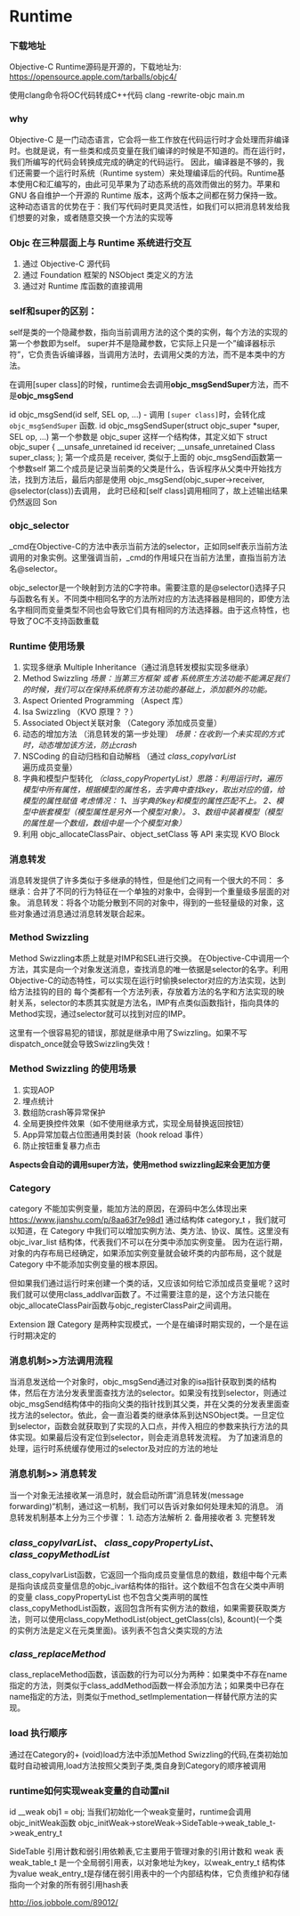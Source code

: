 # Runtime

### 下载地址
Objective-C Runtime源码是开源的，下载地址为: https://opensource.apple.com/tarballs/objc4/

使用clang命令将OC代码转成C++代码
clang -rewrite-objc main.m

### why
Objective-C 是一门动态语言，它会将一些工作放在代码运行时才会处理而非编译时。也就是说，有一些类和成员变量在我们编译的时候是不知道的。而在运行时，我们所编写的代码会转换成完成的确定的代码运行。
因此，编译器是不够的，我们还需要一个运行时系统（Runtime system）来处理编译后的代码。Runtime基本使用C和汇编写的，由此可见苹果为了动态系统的高效而做出的努力。苹果和 GNU 各自维护一个开源的 Runtime 版本，这两个版本之间都在努力保持一致。
这种动态语言的优势在于：我们写代码时更具灵活性，如我们可以把消息转发给我们想要的对象，或者随意交换一个方法的实现等

### Objc 在三种层面上与 Runtime 系统进行交互
1. 通过 Objective-C 源代码
2. 通过 Foundation 框架的 NSObject 类定义的方法
3. 通过对 Runtime 库函数的直接调用


### self和super的区别：
self是类的一个隐藏参数，指向当前调用方法的这个类的实例，每个方法的实现的第一个参数即为self。
super并不是隐藏参数，它实际上只是一个”编译器标示符”，它负责告诉编译器，当调用方法时，去调用父类的方法，而不是本类中的方法。

在调用[super class]的时候，runtime会去调用**objc_msgSendSuper**方法，而不是**objc_msgSend**

id objc_msgSend(id self, SEL op, ...) - 调用 `[super class]`时，会转化成 `objc_msgSendSuper` 函数. id objc_msgSendSuper(struct objc_super *super, SEL op, ...) 第一个参数是 objc_super 这样一个结构体，其定义如下 struct objc_super { __unsafe_unretained id receiver; __unsafe_unretained Class super_class; }; 第一个成员是 receiver, 类似于上面的 objc_msgSend函数第一个参数self 第二个成员是记录当前类的父类是什么，告诉程序从父类中开始找方法，找到方法后，最后内部是使用 objc_msgSend(objc_super->receiver, @selector(class))去调用， 此时已经和[self class]调用相同了，故上述输出结果仍然返回 Son


###  objc_selector
_cmd在Objective-C的方法中表示当前方法的selector，正如同self表示当前方法调用的对象实例。这里强调当前，_cmd的作用域只在当前方法里，直指当前方法名@selector。

objc_selector是一个映射到方法的C字符串。需要注意的是@selector()选择子只与函数名有关。不同类中相同名字的方法所对应的方法选择器是相同的，即使方法名字相同而变量类型不同也会导致它们具有相同的方法选择器。由于这点特性，也导致了OC不支持函数重载

### Runtime 使用场景
1. 实现多继承 Multiple Inheritance（通过消息转发模拟实现多继承）
2. Method Swizzling *场景：当第三方框架 或者 系统原生方法功能不能满足我们的时候，我们可以在保持系统原有方法功能的基础上，添加额外的功能。*
3. Aspect Oriented Programming （Aspect 库）
4. Isa Swizzling （KVO 原理？？）
5. Associated Object关联对象 （Category 添加成员变量）
6. 动态的增加方法 （消息转发的第一步处理） *场景：在收到一个未实现的方式时，动态增加该方法，防止crash*
7. NSCoding 的自动归档和自动解档 （通过 *class_copyIvarList* 遍历成员变量）
8. 字典和模型户型转化 *（class_copyPropertyList）思路：利用运行时，遍历模型中所有属性，根据模型的属性名，去字典中查找key，取出对应的值，给模型的属性赋值
考虑情况：
1、当字典的key和模型的属性匹配不上。
2、模型中嵌套模型（模型属性是另外一个模型对象）。
3、数组中装着模型（模型的属性是一个数组，数组中是一个个模型对象）*
9. 利用 objc_allocateClassPair、object_setClass 等 API 来实现 KVO Block


### 消息转发
消息转发提供了许多类似于多继承的特性，但是他们之间有一个很大的不同：
多继承：合并了不同的行为特征在一个单独的对象中，会得到一个重量级多层面的对象。
消息转发：将各个功能分散到不同的对象中，得到的一些轻量级的对象，这些对象通过消息通过消息转发联合起来。

### Method Swizzling
Method Swizzling本质上就是对IMP和SEL进行交换。
在Objective-C中调用一个方法，其实是向一个对象发送消息，查找消息的唯一依据是selector的名字。利用Objective-C的动态特性，可以实现在运行时偷换selector对应的方法实现，达到给方法挂钩的目的
每个类都有一个方法列表，存放着方法的名字和方法实现的映射关系，selector的本质其实就是方法名，IMP有点类似函数指针，指向具体的Method实现，通过selector就可以找到对应的IMP。

这里有一个很容易犯的错误，那就是继承中用了Swizzling。如果不写dispatch_once就会导致Swizzling失效！

### Method Swizzling 的使用场景
1. 实现AOP
2. 埋点统计
3. 数组防crash等异常保护
4. 全局更换控件效果（如不使用继承方式，实现全局替换返回按钮）
5. App异常加载占位图通用类封装（hook reload 事件）
6. 防止按钮重复暴力点击

**Aspects会自动的调用super方法，使用method swizzling起来会更加方便**

### Category
category 不能加实例变量，能加方法的原因，在源码中怎么体现出来
https://www.jianshu.com/p/8aa63f7e98d1
通过结构体 category_t ，我们就可以知道，在 Category 中我们可以增加实例方法、类方法、协议、属性。这里没有 objc_ivar_list 结构体，代表我们不可以在分类中添加实例变量。
因为在运行期，对象的内存布局已经确定，如果添加实例变量就会破坏类的内部布局，这个就是 Category 中不能添加实例变量的根本原因。

但如果我们通过运行时来创建一个类的话，又应该如何给它添加成员变量呢？这时我们就可以使用class_addIvar函数了。不过需要注意的是，这个方法只能在objc_allocateClassPair函数与objc_registerClassPair之间调用。

Extension 跟 Category 是两种实现模式，一个是在编译时期实现的，一个是在运行时期决定的


### 消息机制>>方法调用流程
当消息发送给一个对象时，objc_msgSend通过对象的isa指针获取到类的结构体，然后在方法分发表里面查找方法的selector。如果没有找到selector，则通过objc_msgSend结构体中的指向父类的指针找到其父类，并在父类的分发表里面查找方法的selector。依此，会一直沿着类的继承体系到达NSObject类。一旦定位到selector，函数会就获取到了实现的入口点，并传入相应的参数来执行方法的具体实现。如果最后没有定位到selector，则会走消息转发流程。 为了加速消息的处理，运行时系统缓存使用过的selector及对应的方法的地址

### 消息机制>> 消息转发
当一个对象无法接收某一消息时，就会启动所谓”消息转发(message forwarding)“机制，通过这一机制，我们可以告诉对象如何处理未知的消息。
消息转发机制基本上分为三个步骤：
	1.	动态方法解析
	2.	备用接收者
	3.	完整转发

### *class_copyIvarList*、 *class_copyPropertyList*、*class_copyMethodList*

class_copyIvarList函数，它返回一个指向成员变量信息的数组，数组中每个元素是指向该成员变量信息的objc_ivar结构体的指针。这个数组不包含在父类中声明的变量
class_copyPropertyList 也不包含父类声明的属性
class_copyMethodList函数，返回包含所有实例方法的数组，如果需要获取类方法，则可以使用class_copyMethodList(object_getClass(cls), &count)(一个类的实例方法是定义在元类里面)。该列表不包含父类实现的方法


### *class_replaceMethod*
class_replaceMethod函数，该函数的行为可以分为两种：如果类中不存在name指定的方法，则类似于class_addMethod函数一样会添加方法；如果类中已存在name指定的方法，则类似于method_setImplementation一样替代原方法的实现。

### load 执行顺序
通过在Category的+ (void)load方法中添加Method Swizzling的代码,在类初始加载时自动被调用,load方法按照父类到子类,类自身到Category的顺序被调用

### runtime如何实现weak变量的自动置nil

id __weak obj1 = obj;
当我们初始化一个weak变量时，runtime会调用objc_initWeak函数
objc_initWeak->storeWeak->SideTable->weak_table_t->weak_entry_t

SideTable 引用计数和弱引用依赖表,它主要用于管理对象的引用计数和 weak 表
weak_table_t 是一个全局弱引用表，以对象地址为key，以weak_entry_t 结构体 为value
weak_entry_t是存储在弱引用表中的一个内部结构体，它负责维护和存储指向一个对象的所有弱引用hash表

http://ios.jobbole.com/89012/
